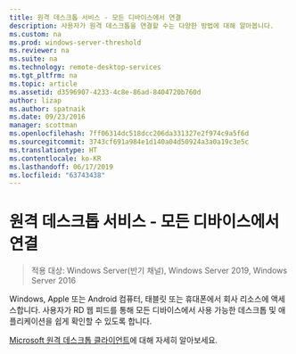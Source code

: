 ```yaml
---
title: 원격 데스크톱 서비스 - 모든 디바이스에서 연결
description: 사용자가 원격 데스크톱을 연결할 수는 다양한 방법에 대해 알아봅니다.
ms.custom: na
ms.prod: windows-server-threshold
ms.reviewer: na
ms.suite: na
ms.technology: remote-desktop-services
ms.tgt_pltfrm: na
ms.topic: article
ms.assetid: d3596907-4233-4c8e-86ad-8404720b760d
author: lizap
ms.author: spatnaik
ms.date: 09/23/2016
manager: scottman
ms.openlocfilehash: 7ff06314dc518dcc206da331327e2f974c9a5f6d
ms.sourcegitcommit: 3743cf691a984e1d140a04d50924a3a0a19c3e5c
ms.translationtype: HT
ms.contentlocale: ko-KR
ms.lasthandoff: 06/17/2019
ms.locfileid: "63743438"
---
```

# <a name="remote-desktop-services---connect-from-any-device"></a>원격 데스크톱 서비스 - 모든 디바이스에서 연결

>적용 대상: Windows Server(반기 채널), Windows Server 2019, Windows Server 2016

Windows, Apple 또는 Android 컴퓨터, 태블릿 또는 휴대폰에서 회사 리소스에 액세스합니다. 사용자가 RD 웹 피드를 통해 모든 디바이스에서 사용 가능한 데스크톱 및 애플리케이션을 쉽게 확인할 수 있도록 합니다.

[Microsoft 원격 데스크톱 클라이언트](clients/remote-desktop-clients.md)에 대해 자세히 알아보세요.